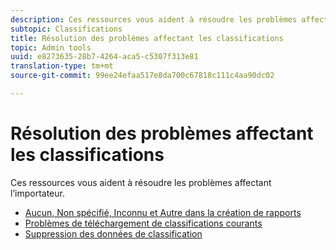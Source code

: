 ```yaml
---
description: Ces ressources vous aident à résoudre les problèmes affectant l’importateur.
subtopic: Classifications
title: Résolution des problèmes affectant les classifications
topic: Admin tools
uuid: e8273635-28b7-4264-aca5-c5307f313e81
translation-type: tm+mt
source-git-commit: 99ee24efaa517e8da700c67818c111c4aa90dc02

---
```



# Résolution des problèmes affectant les classifications

Ces ressources vous aident à résoudre les problèmes affectant l’importateur.

* [Aucun, Non spécifié, Inconnu et Autre dans la création de rapports](/help/technotes/unspecified.md)
* [Problèmes de téléchargement de classifications courants](http://helpx.adobe.com/analytics/kb/common-saint-upload-issues.html)
* [Suppression des données de classification](/help/components/c-classifications2/c-classifications-importer/t-delete-classification-data.md)

